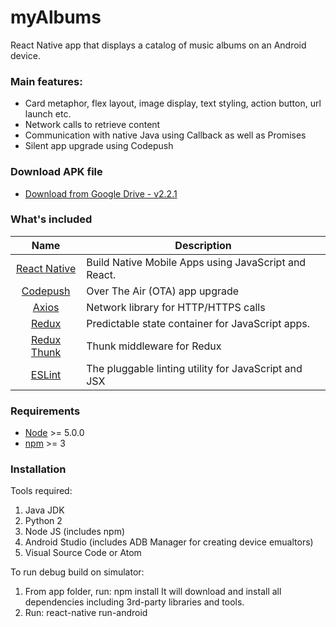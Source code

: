 # myAlbums
React Native app that displays a catalog of music albums on an Android device.

### Main features:
- Card metaphor, flex layout, image display, text styling, action button, url launch etc. 
- Network calls to retrieve content
- Communication with native Java using Callback as well as Promises
- Silent app upgrade using Codepush 

### Download APK file
 - [Download from Google Drive - v2.2.1](http://bit.ly/2s9UdxG)

### What's included
| Name             | Description   |
| :-------------:|--------------|
| [React Native](http://facebook.github.io/react-native/releases/0.32/) |  Build Native Mobile Apps using JavaScript and React. |
| [Codepush](https://nodejs.org/) | Over The Air (OTA) app upgrade |
| [Axios](https://nodejs.org/) | Network library for HTTP/HTTPS calls |
| [Redux](https://nodejs.org/) | Predictable state container for JavaScript apps.  |
| [Redux Thunk](https://github.com/gaearon/redux-thunk) | Thunk middleware for Redux | 
| [ESLint](http://eslint.org/) | The pluggable linting utility for JavaScript and JSX |

### Requirements
- [Node](https://nodejs.org/) >= 5.0.0
- [npm](https://npmjs.com) >= 3

### Installation
Tools required:
1. Java JDK
2. Python 2
3. Node JS (includes npm)
4. Android Studio (includes ADB Manager for creating device emualtors) 
5. Visual Source Code or Atom

To run debug build on simulator:
1. From app folder, run:  npm install
   It will download and install all dependencies including 3rd-party libraries and tools. 
2. Run:  react-native run-android
